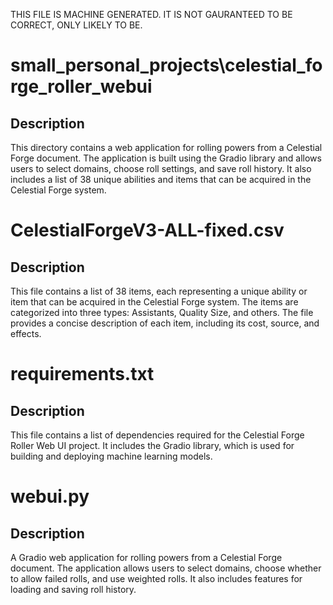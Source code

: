 THIS FILE IS MACHINE GENERATED. IT IS NOT GAURANTEED TO BE CORRECT, ONLY LIKELY TO BE.

# small_personal_projects\celestial_forge_roller_webui
## Description
This directory contains a web application for rolling powers from a Celestial Forge document. The application is built using the Gradio library and allows users to select domains, choose roll settings, and save roll history. It also includes a list of 38 unique abilities and items that can be acquired in the Celestial Forge system.

# CelestialForgeV3-ALL-fixed.csv
## Description
This file contains a list of 38 items, each representing a unique ability or item that can be acquired in the Celestial Forge system. The items are categorized into three types: Assistants, Quality Size, and others. The file provides a concise description of each item, including its cost, source, and effects.

# requirements.txt
## Description
This file contains a list of dependencies required for the Celestial Forge Roller Web UI project. It includes the Gradio library, which is used for building and deploying machine learning models.

# webui.py
## Description
A Gradio web application for rolling powers from a Celestial Forge document. The application allows users to select domains, choose whether to allow failed rolls, and use weighted rolls. It also includes features for loading and saving roll history.